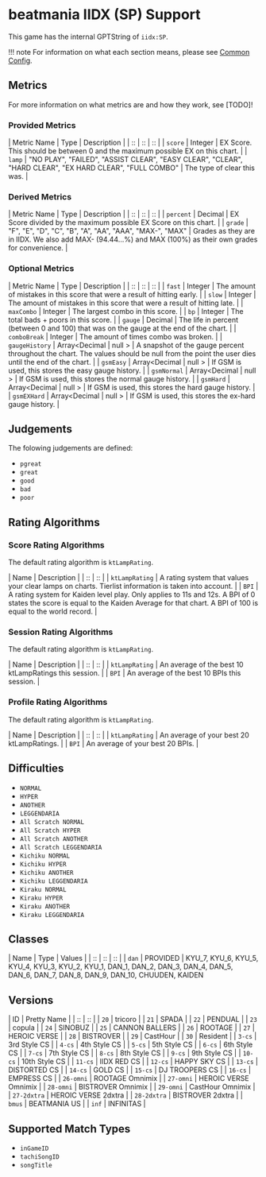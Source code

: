 # beatmania IIDX (SP) Support

This game has the internal GPTString of `iidx:SP`.

!!! note
	For information on what each section means, please see [Common Config](../common-config/index.md).

## Metrics

For more information on what metrics are and how they work, see [TODO]!

### Provided Metrics

| Metric Name | Type | Description |
| :: | :: | :: |
| `score` | Integer | EX Score. This should be between 0 and the maximum possible EX on this chart. |
| `lamp` | "NO PLAY", "FAILED", "ASSIST CLEAR", "EASY CLEAR", "CLEAR", "HARD CLEAR", "EX HARD CLEAR", "FULL COMBO" | The type of clear this was. |

### Derived Metrics

| Metric Name | Type | Description |
| :: | :: | :: |
| `percent` | Decimal | EX Score divided by the maximum possible EX Score on this chart. |
| `grade` | "F", "E", "D", "C", "B", "A", "AA", "AAA", "MAX-", "MAX" | Grades as they are in IIDX. We also add MAX- (94.44...%) and MAX (100%) as their own grades for convenience. |

### Optional Metrics

| Metric Name | Type | Description |
| :: | :: | :: |
| `fast` | Integer | The amount of mistakes in this score that were a result of hitting early. |
| `slow` | Integer | The amount of mistakes in this score that were a result of hitting late. |
| `maxCombo` | Integer | The largest combo in this score. |
| `bp` | Integer | The total bads + poors in this score. |
| `gauge` | Decimal | The life in percent (between 0 and 100) that was on the gauge at the end of the chart. |
| `comboBreak` | Integer | The amount of times combo was broken. |
| `gaugeHistory` | Array&lt;Decimal \| null &gt; | A snapshot of the gauge percent throughout the chart. The values should be null from the point the user dies until the end of the chart. |
| `gsmEasy` | Array&lt;Decimal \| null &gt; | If GSM is used, this stores the easy gauge history. |
| `gsmNormal` | Array&lt;Decimal \| null &gt; | If GSM is used, this stores the normal gauge history. |
| `gsmHard` | Array&lt;Decimal \| null &gt; | If GSM is used, this stores the hard gauge history. |
| `gsmEXHard` | Array&lt;Decimal \| null &gt; | If GSM is used, this stores the ex-hard gauge history. |

## Judgements

The folowing judgements are defined:

- `pgreat`
- `great`
- `good`
- `bad`
- `poor`

## Rating Algorithms

### Score Rating Algorithms

The default rating algorithm is `ktLampRating`.

| Name | Description |
| :: | :: |
| `ktLampRating` | A rating system that values your clear lamps on charts. Tierlist information is taken into account. |
| `BPI` | A rating system for Kaiden level play. Only applies to 11s and 12s. A BPI of 0 states the score is equal to the Kaiden Average for that chart. A BPI of 100 is equal to the world record. |

### Session Rating Algorithms

The default rating algorithm is `ktLampRating`.

| Name | Description |
| :: | :: |
| `ktLampRating` | An average of the best 10 ktLampRatings this session. |
| `BPI` | An average of the best 10 BPIs this session. |

### Profile Rating Algorithms

The default rating algorithm is `ktLampRating`.

| Name | Description |
| :: | :: |
| `ktLampRating` | An average of your best 20 ktLampRatings. |
| `BPI` | An average of your best 20 BPIs. |

## Difficulties

- `NORMAL`
- `HYPER`
- `ANOTHER`
- `LEGGENDARIA`
- `All Scratch NORMAL`
- `All Scratch HYPER`
- `All Scratch ANOTHER`
- `All Scratch LEGGENDARIA`
- `Kichiku NORMAL`
- `Kichiku HYPER`
- `Kichiku ANOTHER`
- `Kichiku LEGGENDARIA`
- `Kiraku NORMAL`
- `Kiraku HYPER`
- `Kiraku ANOTHER`
- `Kiraku LEGGENDARIA`

## Classes

| Name | Type | Values |
| :: | :: | :: |
| `dan` | PROVIDED | KYU_7, KYU_6, KYU_5, KYU_4, KYU_3, KYU_2, KYU_1, DAN_1, DAN_2, DAN_3, DAN_4, DAN_5, DAN_6, DAN_7, DAN_8, DAN_9, DAN_10, CHUUDEN, KAIDEN

## Versions

| ID | Pretty Name |
| :: | :: |
| `20` | tricoro |
| `21` | SPADA |
| `22` | PENDUAL |
| `23` | copula |
| `24` | SINOBUZ |
| `25` | CANNON BALLERS |
| `26` | ROOTAGE |
| `27` | HEROIC VERSE |
| `28` | BISTROVER |
| `29` | CastHour |
| `30` | Resident |
| `3-cs` | 3rd Style CS |
| `4-cs` | 4th Style CS |
| `5-cs` | 5th Style CS |
| `6-cs` | 6th Style CS |
| `7-cs` | 7th Style CS |
| `8-cs` | 8th Style CS |
| `9-cs` | 9th Style CS |
| `10-cs` | 10th Style CS |
| `11-cs` | IIDX RED CS |
| `12-cs` | HAPPY SKY CS |
| `13-cs` | DISTORTED CS |
| `14-cs` | GOLD CS |
| `15-cs` | DJ TROOPERS CS |
| `16-cs` | EMPRESS CS |
| `26-omni` | ROOTAGE Omnimix |
| `27-omni` | HEROIC VERSE Omnimix |
| `28-omni` | BISTROVER Omnimix |
| `29-omni` | CastHour Omnimix |
| `27-2dxtra` | HEROIC VERSE 2dxtra |
| `28-2dxtra` | BISTROVER 2dxtra |
| `bmus` | BEATMANIA US |
| `inf` | INFINITAS |

## Supported Match Types

- `inGameID`
- `tachiSongID`
- `songTitle`